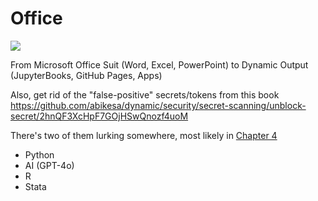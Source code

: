 # Office

![](office.png)

From Microsoft Office Suit (Word, Excel, PowerPoint) to Dynamic Output (JupyterBooks, GitHub Pages, Apps)

Also, get rid of the "false-positive" secrets/tokens from this book https://github.com/abikesa/dynamic/security/secret-scanning/unblock-secret/2hnQF3XcHpF7GOjHSwQnozf4uoM

There's two of them lurking somewhere, most likely in [Chapter 4](chapter4.ipynb)

- Python
- AI (GPT-4o)
- R
- Stata

```{tableofcontents}
```
